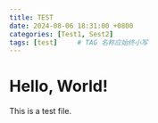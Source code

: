```yaml
---
title: TEST
date: 2024-08-06 18:31:00 +0800
categories: [Test1, Sest2]
tags: [test]     # TAG 名称应始终小写
---
```


# Hello, World!

This is a test file.
